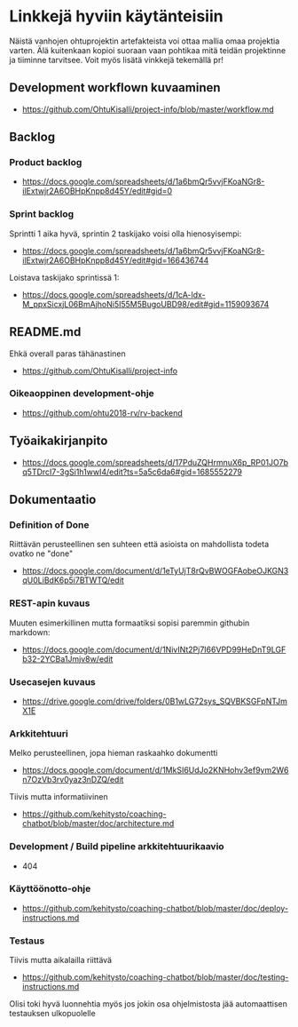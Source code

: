 # Linkkejä hyviin käytänteisiin

Näistä vanhojen ohtuprojektin artefakteista voi ottaa mallia omaa projektia varten. Älä kuitenkaan kopioi suoraan vaan pohtikaa mitä teidän projektinne ja tiiminne tarvitsee. Voit myös lisätä vinkkejä tekemällä pr!

## Development workflown kuvaaminen

- https://github.com/OhtuKisalli/project-info/blob/master/workflow.md

## Backlog

### Product backlog

- https://docs.google.com/spreadsheets/d/1a6bmQr5vvjFKoaNGr8-ilExtwjr2A6OBHpKnpp8d45Y/edit#gid=0

### Sprint backlog

Sprintti 1 aika hyvä, sprintin 2 taskijako voisi olla hienosyisempi:
- https://docs.google.com/spreadsheets/d/1a6bmQr5vvjFKoaNGr8-ilExtwjr2A6OBHpKnpp8d45Y/edit#gid=166436744

Loistava taskijako sprintissä 1:
- https://docs.google.com/spreadsheets/d/1cA-ldx-M_ppxSicxjL06BmAjhoNi5I55M5BugoUBD98/edit#gid=1159093674

## README.md

Ehkä overall paras tähänastinen 
- https://github.com/OhtuKisalli/project-info

### Oikeaoppinen development-ohje 

- https://github.com/ohtu2018-rv/rv-backend

## Työaikakirjanpito

- https://docs.google.com/spreadsheets/d/17PduZQHrmnuX6p_RP01JO7bq5TDrcI7-3gSi1h1wwI4/edit?ts=5a5c6da6#gid=1685552279

## Dokumentaatio

### Definition of Done

Riittävän perusteellinen sen suhteen että asioista on mahdollista todeta ovatko ne "done"
- https://docs.google.com/document/d/1eTyUjT8rQvBWOGFAobeOJKGN3qU0LiBdK6p5i7BTWTQ/edit

### REST-apin kuvaus

Muuten esimerkillinen mutta formaatiksi sopisi paremmin githubin markdown:
- https://docs.google.com/document/d/1NivINt2Pj7I66VPD99HeDnT9LGFb32-2YCBa1Jmjv8w/edit

### Usecasejen kuvaus

- https://drive.google.com/drive/folders/0B1wLG72sys_SQVBKSGFpNTJmX1E

### Arkkitehtuuri

Melko perusteellinen, jopa hieman raskaahko dokumentti
- https://docs.google.com/document/d/1MkSI6UdJo2KNHohv3ef9ym2W6n7OzVb3rv0yaz3nDZQ/edit

Tiivis mutta informatiivinen
- https://github.com/kehitysto/coaching-chatbot/blob/master/doc/architecture.md

### Development / Build pipeline arkkitehtuurikaavio

- 404

### Käyttöönotto-ohje

- https://github.com/kehitysto/coaching-chatbot/blob/master/doc/deploy-instructions.md

### Testaus

Tiivis mutta aikalailla riittävä
- https://github.com/kehitysto/coaching-chatbot/blob/master/doc/testing-instructions.md

Olisi toki hyvä luonnehtia myös jos jokin osa ohjelmistosta jää automaattisen testauksen ulkopuolelle
